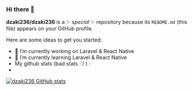 ### Hi there 👋


**dzaki236/dzaki236** is a ✨ _special_ ✨ repository because its `README.md` (this file) appears on your GitHub profile.

Here are some ideas to get you started:

- 🔭 I’m currently working on Laravel & React Native
- 🌱 I’m currently learning Laravel & React Native
-  My github stats (bad stats :'/ ) : 
-  <br/>
[![dzaki236 GitHub stats](https://github-readme-stats.vercel.app/api?username=dzaki236)](https://github.com/dzaki236/github-readme-stats)
